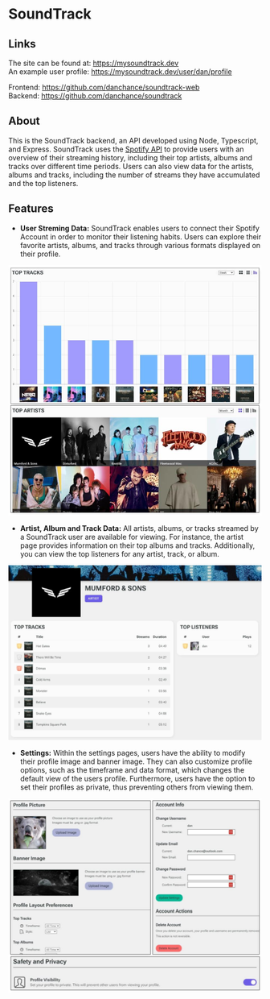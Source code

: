 # SoundTrack

## Links

The site can be found at: https://mysoundtrack.dev  
An example user profile: https://mysoundtrack.dev/user/dan/profile

Frontend: https://github.com/danchance/soundtrack-web  
Backend: https://github.com/danchance/soundtrack

## About

This is the SoundTrack backend, an API developed using Node, Typescript, and Express. SoundTrack uses the <a href="https://developer.spotify.com/documentation/web-api">Spotify API</a> to provide users with an overview of their streaming history, including their top artists, albums and tracks over different time periods. Users can also view data for the artists, albums and tracks, including the number of streams they have accumulated and the top listeners.

## Features

- **User Streming Data:** SoundTrack enables users to connect their Spotify Account in order to monitor their listening habits. Users can explore their favorite artists, albums, and tracks through various formats displayed on their profile.

![User profile screenshots](/readme/profile.jpg)

- **Artist, Album and Track Data:** All artists, albums, or tracks streamed by a SoundTrack user are available for viewing. For instance, the artist page provides information on their top albums and tracks. Additionally, you can view the top listeners for any artist, track, or album.

![Library page screenshot](/readme/library.jpg)

- **Settings:** Within the settings pages, users have the ability to modify their profile image and banner image. They can also customize profile options, such as the timeframe and data format, which changes the default view of the users profile. Furthermore, users have the option to set their profiles as private, thus preventing others from viewing them.

![Settings pages screenshots](/readme/settings.jpg)
